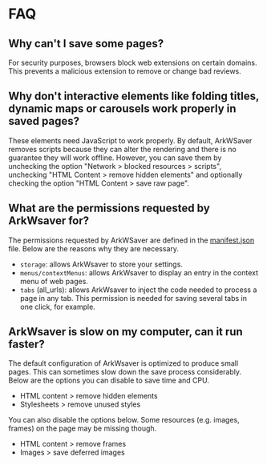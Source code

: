 # FAQ

## Why can't I save some pages?

For security purposes, browsers block web extensions on certain domains. This prevents a malicious extension to remove or change bad reviews.

## Why don't interactive elements like folding titles, dynamic maps or carousels work properly in saved pages?

These elements need JavaScript to work properly. By default, ArkWSaver removes scripts because they can alter the rendering and there is no guarantee they will work offline. However, you can save them by unchecking the option "Network > blocked resources > scripts", unchecking "HTML Content > remove hidden elements" and optionally checking the option "HTML Content > save raw page".

## What are the permissions requested by ArkWsaver for?

The permissions requested by ArkWSaver are defined in the [manifest.json](https://github.com/gildas-lormeau/SingleFile/blob/master/manifest.json) file. Below are the reasons why they are necessary.

- `storage`: allows ArkWsaver to store your settings.
- `menus/contextMenus`: allows ArkWsaver to display an entry in the context menu of web pages.
- `tabs` (all_urls): allows ArkWsaver to inject the code needed to process a page in any tab. This permission is needed for saving several tabs in one click, for example.

## ArkWsaver is slow on my computer, can it run faster?

The default configuration of ArkWsaver is optimized to produce small pages. This can sometimes slow down the save process considerably. Below are the options you can disable to save time and CPU.

- HTML content > remove hidden elements
- Stylesheets > remove unused styles

You can also disable the options below. Some resources (e.g. images, frames) on the page may be missing though.

- HTML content > remove frames
- Images > save deferred images
